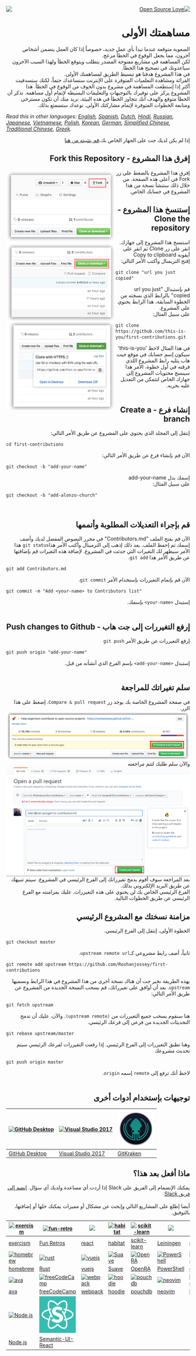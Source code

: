 <div dir="rtl"><a href="https://github.com/ellerbrock/open-source-badges/"><img src="https://badges.frapsoft.com/os/v1/open-source.svg?v=103" alt="Open Source Love"></a><a href="https://firstcontributions.herokuapp.com"><img align="left" src="https://firstcontributions.herokuapp.com/badge.svg"></a></div>

# <div dir="rtl">مساهمتك الأولى</div>

<div dir="rtl">
الصعوبة متوقعة عندما تبدأ بأي عمل جديد، خصوصاً إذا كان العمل يتضمن أشخاص آخرون، مما يجعل الوقوع في الخطأ مزعج.
<br>
لكن المساهمة في مشاريع مفتوحة المصدر يتطلب ويتوقع الخطأ ولهذا السبب الآخرون سياعدونك في تصحيح هذا الخطأ.
<br>
في هذا المشروع هدفنا هو تبسيط الطريق لمساهمتك الأولى.
</div>


<div dir="rtl">
القرائة ومشاهدة التعلميات المتوفرة على الإنترنت ستساعدك حتماً، لكنك ستسدفيت أكثر إذا إستطعت المساهمة في مشروع بدون الخوف من الوقوع في الخطأ. هذا المشروع يركز على توفيرك بالتوجيهات والتعليمات البسيطة لإتمام أول مساهمة.
تذكر أن الخطأ متوقع والهدف أنك تتجاوز الخطأ في هذه البيئة، نريد منك أن تكون مسترخي ومتابعة الخطوات المتوفرة لإتمام مشاركتك الأولى. نوعدك ستسمتع بذلك.
</div>


*Read this in other languages: [English](README.md), [Spanish](translations/README.es.md), [Dutch](translations/README.nl.md), [Hindi](translations/README.hi.md), [Russian](translations/README.ru.md), [Japanese](translations/README.ja.md), [Vietnamese](translations/README.vn.md), [Polish](translations/README.pl.md), [Korean](translations/README.ko.md), [German](translations/README.de.md), [Simplified Chinese](translations/README.chs.md), [Traditional Chinese](translations/README.cht.md), [Greek](translations/README.gr.md).*


<div dir="rtl">
إذا لم يكن لديك جت على الجهاز الخاص بك،<a href="https://help.github.com/articles/set-up-git/">قم بتثبيته من هنا</a>
</div>

## <div dir="rtl"> إفرق هذا المشروع - Fork this Repository </div>
<img style="float: left;" width="300" src="../assets/fork.png" alt="fork this repository" />
<div dir="rtl">
إفرق هذا المشروع بالضغط على زر Fork في أعلى هذه الصفحة.
من خلال ذلك ستنشأ نسخة من هذا المشروع في حسابك الخاص.
</div>

## <div dir="rtl"> إستنسخ هذا المشروع - Clone the repository </div>

<img style="float: left;" width="300" src="../assets/clone.png" alt="clone this repository" />

<div dir="rtl">
استنسخ هذا المشروع إلى جهازك.
انقر على زر Clone ثم انقر على أيقونة Copy to clipboard
</div>
<img style="float: left;" width="300" src="../assets/copy-to-clipboard.png" alt="copy URL to clipboard" />
<div dir="rtl">
إفتح التريمنال وأكتب الأمر التالي:
</div>

```
git clone "url you just copied"
```

<div dir="rtl">قم بإستبدال "url you just copied" بالرابط الذي نسخته من الخطوة السابقة، هذا الرابط يحتوي على المشروع.</div>

<div dir="rtl">على سبيل المثال:</div>

```
git clone https://github.com/this-is-you/first-contributions.git
```

<div dir="rtl">
في هذا المثال لاحظ 'this-is-you' سيكون إسم حسابك في موقع جيت هاب يتليه رابط المشروع اللذي فرقته في أول خطوة، الأمر هذا سينسخ محتويات المشروع إلى جهازك الخاص لتتمكن من التعديل عليه بحريه.
</div>
<br>

## <div dir="rtl">  إنشاء فرع - Create a branch </div>


<div dir="rtl"> إنتقل إلى المجلد الذي يحتوي على المشروع عن طريق الأمر التالي: </div>

```
cd first-contributions
```

<div dir="rtl"> الآن قم بإنشاء فرع عن طريق الأمر التالي: </div>

```
git checkout -b "add-your-name"
```

<div dir="rtl">إسمك بدل add-your-name</div>

<div dir="rtl">على سبيل المثال:</div>

```
git checkout -b "add-alonzo-church"
```

<br>

## <div dir="rtl">قم بإجراء التعديلات المطلوبة وأتممها</div></h2>

<div dir="rtl">
الآن قم بفتح الملف "Contributors.md" في محرر النصوص المفضل لديك وأضف إسمك ثم إحفظ الملف.
بعد ذلك إذهب إلى الترمينال وأكتب الأمر هذا<code>git status</code> هذا الأمر سيظهر لك التغيرات التي حدثت في المشروع.
لإضافة هذه التغيرات قم بإضافتها عن طريق الأمر هذا <code>git add</code>.
</div>

```
git add Contributors.md
```

<div dir="rtl">الآن قم بإتمام التغيررات بإستخدام الأمر <code>git commit</code>.</div>

```
git commit -m "Add <your-name> to Contributors list"
```

<div dir="rtl"> إستبدل <code>&#60;your-name&#62;</code> بإسمك. </div>
<br>

## <div dir="rtl"> إرفع التغيررات إلى جت هاب - Push changes to Github </div>

<div dir="rtl">إرفع التغيررات عن طريق الأمر <code>git push</code></div>

```
git push origin "add-your-name"
```

<div dir="rtl">إستبدل <code>&#60;add-your-name&#62;</code> بإسم الفرع الذي أنشأته من قبل.</div>


<br>
<h2 id="سلم-تغيراتك-للمراجعة"><a name="سلم-تغيراتك-للمراجعة" href="#سلم-تغيراتك-للمراجعة"></a><div dir="rtl">سلم تغيراتك للمراجعة</div></h2>


<div dir="rtl">في صفحة المشروع الخاصة بك يوجد زر <code>Compare &amp; pull request</code>. إضغط على هذا الزر.</div>

<img style="float: left;" src="../assets/compare-and-pull.png" alt="create a pull request" />

<div dir="rtl">والآن سلم طلبك لتتم مراجعته </div>

<img style="float: left;" src="../assets/submit-pull.png" alt="submit pull request" />

<div dir="rtl">بعد المراجعة سوف أقوم بدمج تغيرراتك إلى الفرع الرئيسي في المشروع. سيتم تنبيهك عن طريق البريد الإلكتروني بذلك.</div>

<div dir="rtl">الفرع الرئيسي الخاص بك لن يحتوي على هذه التغيررات. عليك بمزامنته مع الفرع الرئيسي عن طريق الخطوات التالية.</div>

## <div dir="rtl">مزامنة نسختك مع المشروع الرئيسي</div>

 <div dir="rtl">الخطوة الأولى، إنتقل إلى الفرع الرئيسي.</div>

```
git checkout master
```

 <div dir="rtl">ثانياً، أضف رابط مشروعي كـ<code>upstream remote url</code>.</div>
 
```
git remote add upstream https://github.com/Roshanjossey/first-contributions
```

<div dir="rtl">بهذه الطريقة نخبر جت أن هناك نسخة أخرى من هذا المشروع في هذا الرابط ونسميها <code>upstream</code>.
بعد أن أوافق على تغيرراتك، قم بسحب النسخة الجديدة من المشروع عن طريق الأمر التالي:
</div>

```
git fetch upstream
```

<div dir="rtl">هنا سنقوم بسحب جميع التغيررات من <code>(upstream remote)</code>. والآن، عليك أن تدمج التحديثات الجديدة من فرعي إلى فرعك الرئيسي.</div>

```
git rebase upstream/master
```

<div dir="rtl">وهنا تطبق التغيررات إلى الفرع الرئيسي. إذا رفعت التغيررات لفرعك الرئيسي سيتم تحديث مشروعك</div>

```
git push origin master
```

<div dir="rtl">لاحظ أنك ترفع إلى <code>remote</code> إسمه <code>origin</code>.</div>
<br>

## <div dir="rtl">توجيهات بإستخدام أدوات أخرى</div>

|<a href="github-desktop-tutorial.md"><img alt="GitHub Desktop" src="https://desktop.github.com/images/desktop-logo.png" width="100"></a>|<a href="github-windows-vs2017-tutorial.md"><img alt="Visual Studio 2017" src="https://www.microsoft.com/net/images/vslogo.png" width="100"></a>|<a href="gitkraken-tutorial.md"><img alt="GitKraken" src="../assets/gk-icon.png" width="100"></a>|
|---|---|---|
|[GitHub Desktop](github-desktop-tutorial.md)|[Visual Studio 2017](github-windows-vs2017-tutorial.md)|[GitKraken](gitkraken-tutorial.md)|

## <div dir="rtl">ماذا أفعل بعد هذا؟</div>

<div dir="rtl">يمكنك الإنضمام إلى الفريق على Slack إذا أردت أي مساعدة ولديك أي سؤال. <a href="https://firstcontributions.herokuapp.com">إنضم إلى فريق Slack</a></div>

<br>

<div dir="rtl">أيضا إطلع على المشاريع التالي وإبحث عن مشكال أو مميزات يمكنك حلها أو إضافتها، بالتوفيق.</div>

|[![exercism](https://avatars2.githubusercontent.com/u/5624255?v=3&s=100)](https://github.com/exercism/exercism.io/issues?q=is%3Aopen+is%3Aissue+label%3A%22good+first+patch%22)|[![fun-retro](https://avatars3.githubusercontent.com/u/15913975?v=3&s=100)](https://github.com/funretro/distributed/issues?q=is%3Aopen+is%3Aissue+label%3Abeginner-friendly)|[<img width="100" src="https://cdn.worldvectorlogo.com/logos/react.svg">](https://github.com/facebook/react/issues?q=is%3Aopen+is%3Aissue+label%3A%22good+first+bug%22)|[![habitat](https://avatars1.githubusercontent.com/u/18171698?v=3&s=100)](https://github.com/habitat-sh/habitat/issues?q=is%3Aopen+is%3Aissue+label%3AEasy)|[![scikit-learn](https://avatars0.githubusercontent.com/u/365630?v=3&s=100)](https://github.com/scikit-learn/scikit-learn/issues?q=is%3Aopen+is%3Aissue+label%3AEasy)|[<img width="100" src="https://camo.githubusercontent.com/0f302c808c8457f6460913e33aed3478124612c2/687474703a2f2f6c65696e696e67656e2e6f72672f696d672f6c65696e696e67656e2e6a7067">](https://github.com/technomancy/leiningen/issues?q=is%3Aopen+is%3Aissue+label%3ANewbie)|[<img width="100" src="https://images.plot.ly/plotly-documentation/thumbnail/numpy-logo.jpg">](https://github.com/numpy/numpy/issues?q=is%3Aopen+is%3Aissue+label%3A%22Easy+Fix%22)|[![elasticsearch](https://avatars2.githubusercontent.com/u/6764390?v=3&s=100)](https://github.com/elastic/elasticsearch/issues?q=is%3Aopen+is%3Aissue+label%3A%22low+hanging+fruit%22)|
|---|---|---|---|---|---|---|---|
|[exercism](https://github.com/exercism/exercism.io/issues?q=is%3Aopen+is%3Aissue+label%3A%22good+first+patch%22)|[Fun Retros](https://github.com/funretro/distributed/issues?q=is%3Aopen+is%3Aissue+label%3Abeginner-friendly)|[react](https://github.com/facebook/react/issues?q=is%3Aopen+is%3Aissue+label%3A%22good+first+bug%22)|[habitat](https://github.com/habitat-sh/habitat/issues?q=is%3Aopen+is%3Aissue+label%3AEasy)|[scikit-learn](https://github.com/scikit-learn/scikit-learn/issues?q=is%3Aopen+is%3Aissue+label%3AEasy)|[Leiningen](https://github.com/technomancy/leiningen/issues?q=is%3Aopen+is%3Aissue+label%3ANewbie)|[numpy](https://github.com/numpy/numpy/issues?q=is%3Aopen+is%3Aissue+label%3A%22Easy+Fix%22)|[elasticsearch](https://github.com/elastic/elasticsearch/issues?q=is%3Aopen+is%3Aissue+label%3A%22low+hanging+fruit%22)|
|[![homebrew](https://avatars2.githubusercontent.com/u/1503512?v=3&s=100)](https://github.com/Homebrew/brew/issues?q=is%3Aopen+is%3Aissue+label%3A%22help+wanted%22)|[![rust](https://avatars1.githubusercontent.com/u/5430905?v=3&s=100)](https://github.com/rust-lang/rust/issues?q=is%3Aopen+is%3Aissue+label%3AE-easy)|[![vuejs](https://avatars1.githubusercontent.com/u/6128107?v=3&s=100)](https://github.com/vuejs/vue/issues?q=is%3Aopen+is%3Aissue+label%3A%22contribution+welcome%22)|[![Suave](https://avatars2.githubusercontent.com/u/5822862?v=3&s=100)](https://github.com/SuaveIO/suave/issues?q=is%3Aopen+is%3Aissue+label%3Ahardness-easy)|[![OpenRA](https://avatars3.githubusercontent.com/u/409046?v=3&s=100)](https://github.com/OpenRA/OpenRA/issues?q=is%3Aopen+is%3Aissue+label%3AEasy)|[![PowerShell](https://avatars0.githubusercontent.com/u/11524380?v=3&s=100)](https://github.com/powershell/powershell/issues?q=is%3Aopen+is%3Aissue+label%3AUp-for-Grabs)|[![coala](https://avatars2.githubusercontent.com/u/10620750?v=3&s=100)](https://github.com/coala/coala/issues?q=is%3Aopen+is%3Aissue+label%3Adifficulty%2Flow+label%3Adifficulty%2Fnewcomer)|[![moment](https://avatars2.githubusercontent.com/u/4129662?v=3&s=100)](https://github.com/moment/moment/issues?q=is%3Aopen+is%3Aissue+label%3AUp-For-Grabs)|
|[homebrew](https://github.com/Homebrew/brew/issues?q=is%3Aopen+is%3Aissue+label%3A%22help+wanted%22)|[Rust](https://github.com/rust-lang/rust/issues?q=is%3Aopen+is%3Aissue+label%3AE-easy)|[vuejs](https://github.com/vuejs/vue/issues?q=is%3Aopen+is%3Aissue+label%3A%22contribution+welcome%22)|[Suave](https://github.com/SuaveIO/suave/issues?q=is%3Aopen+is%3Aissue+label%3Ahardness-easy)|[OpenRA](https://github.com/OpenRA/OpenRA/issues?q=is%3Aopen+is%3Aissue+label%3AEasy)|[PowerShell](https://github.com/powershell/powershell/issues?q=is%3Aopen+is%3Aissue+label%3AUp-for-Grabs)|[coala](https://github.com/coala/coala/issues?q=is%3Aopen+is%3Aissue+label%3Adifficulty%2Flow+label%3Adifficulty%2Fnewcomer)|[moment](https://github.com/moment/moment/issues?q=is%3Aopen+is%3Aissue+label%3AUp-For-Grabs)|
|[![ava](https://avatars0.githubusercontent.com/u/8527916?v=3&s=100)](https://github.com/avajs/ava/issues?q=is%3Aopen+is%3Aissue+label%3A%22good+for+beginner%22)|[![freeCodeCamp](https://avatars0.githubusercontent.com/u/9892522?v=3&s=100)](https://github.com/freeCodeCamp/freeCodeCamp/issues?q=is%3Aopen+is%3Aissue+label%3Afirst-timers-only)|[![webpack](https://avatars3.githubusercontent.com/u/2105791?v=3&s=100)](https://github.com/webpack/webpack/issues?q=is%3Aopen+is%3Aissue+label%3A%22D1%3A+Easy+%28Contrib.+Difficulty%29%22)|[![hoodie](https://avatars1.githubusercontent.com/u/1888826?v=3&s=100)](https://github.com/hoodiehq/hoodie/issues?q=is%3Aopen+is%3Aissue+label%3Afirst-timers-only)|[![pouchdb](https://avatars3.githubusercontent.com/u/3406112?v=3&s=100)](https://github.com/pouchdb/pouchdb/issues?q=is%3Aopen+is%3Aissue+label%3A%22first+timers+only%22)|[![neovim](https://avatars0.githubusercontent.com/u/6471485?v=3&s=100)](https://github.com/neovim/neovim/issues?q=is%3Aopen+is%3Aissue+label%3Aentry-level)|[![babel](https://avatars2.githubusercontent.com/u/9637642?v=3&s=100)](https://github.com/babel/babel/issues?q=is%3Aopen+is%3Aissue+label%3Abeginner-friendly) |[<img width="100" src="https://github.com/adobe/brackets/blob/gh-pages/images/brackets_128.png?raw=true">](https://github.com/adobe/brackets/labels/Starter%20bug)|
|[ava](https://github.com/avajs/ava/issues?q=is%3Aopen+is%3Aissue+label%3A%22good+for+beginner%22)|[freeCodeCamp](https://github.com/freeCodeCamp/freeCodeCamp/issues?q=is%3Aopen+is%3Aissue+label%3Afirst-timers-only)|[webpack](https://github.com/webpack/webpack/issues?q=is%3Aopen+is%3Aissue+label%3A%22D1%3A+Easy+%28Contrib.+Difficulty%29%22)|[hoodie](https://github.com/hoodiehq/hoodie/issues?q=is%3Aopen+is%3Aissue+label%3Afirst-timers-only)|[pouchdb](https://github.com/pouchdb/pouchdb/issues?q=is%3Aopen+is%3Aissue+label%3A%22first+timers+only%22)|[neovim](https://github.com/neovim/neovim/issues?q=is%3Aopen+is%3Aissue+label%3Aentry-level)|[babel](https://github.com/babel/babel/issues?q=is%3Aopen+is%3Aissue+label%3Abeginner-friendly) |[brackets](https://github.com/adobe/brackets/labels/Starter%20bug)|
| [![Node.js](https://avatars1.githubusercontent.com/u/9950313?v=3&s=100)](https://github.com/nodejs/node/issues?q=is%3Aissue+is%3Aopen+label%3A%22good+first+contribution%22)|[<img width="100" src="https://github.com/Semantic-Org/Semantic-UI-React/raw/master/docs/app/logo.png">](https://github.com/Semantic-Org/Semantic-UI-React/issues?q=is%3Aissue+is%3Aopen+label%3A%22good+first+contribution%22)|
| [Node.js](https://github.com/nodejs/node/issues?q=is%3Aissue+is%3Aopen+label%3A%22good+first+contribution%22) |[Semantic-UI-React](https://github.com/Semantic-Org/Semantic-UI-React/issues?q=is%3Aissue+is%3Aopen+label%3A%22good+first+contribution%22) |
